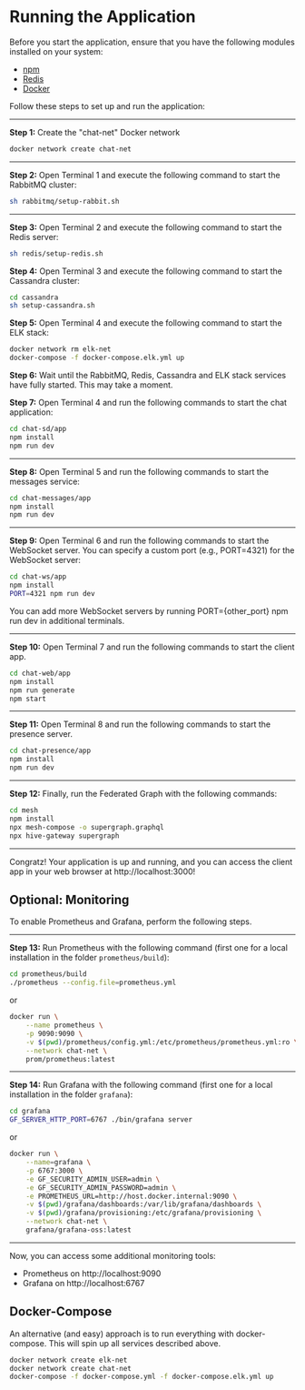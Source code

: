 # Running the Application

Before you start the application, ensure that you have the following modules installed on your system:

- [npm](https://www.npmjs.com/)
- [Redis](https://redis.io/)
- [Docker](https://www.docker.com/)

Follow these steps to set up and run the application:

---
**Step 1:** Create the "chat-net" Docker network
```bash
docker network create chat-net
```

---
**Step 2:** Open Terminal 1 and execute the following command to start the RabbitMQ cluster:
```bash
sh rabbitmq/setup-rabbit.sh
```

---
**Step 3:** Open Terminal 2 and execute the following command to start the Redis server:

```bash
sh redis/setup-redis.sh
```

**Step 4:**  Open Terminal 3 and execute the following command to start the Cassandra cluster:

```bash
cd cassandra
sh setup-cassandra.sh
```

**Step 5:**  Open Terminal 4 and execute the following command to start the ELK stack:

```bash
docker network rm elk-net
docker-compose -f docker-compose.elk.yml up
```

**Step 6:**  Wait until the RabbitMQ, Redis, Cassandra and ELK stack services have fully started. This may take a moment.

**Step 7:**  Open Terminal 4 and run the following commands to start the chat application:

```bash
cd chat-sd/app
npm install
npm run dev
```

---
**Step 8:**  Open Terminal 5 and run the following commands to start the messages service:

```bash
cd chat-messages/app
npm install
npm run dev
```

---
**Step 9:**  Open Terminal 6 and run the following commands to start the WebSocket server. You can specify a custom port (e.g., PORT=4321) for the WebSocket server:

```bash
cd chat-ws/app
npm install
PORT=4321 npm run dev
```

You can add more WebSocket servers by running PORT={other_port} npm run dev in additional terminals.

---
**Step 10:**  Open Terminal 7 and run the following commands to start the client app.

```bash
cd chat-web/app
npm install
npm run generate
npm start
```

---
**Step 11:** Open Terminal 8 and run the following commands to start the presence server.

```bash
cd chat-presence/app
npm install
npm run dev
```

---
**Step 12:** Finally, run the Federated Graph with the following commands:

```bash
cd mesh
npm install
npx mesh-compose -o supergraph.graphql
npx hive-gateway supergraph
```

---
Congratz! Your application is up and running, and you can access the client app in your web browser at http://localhost:3000!


## Optional: Monitoring
To enable Prometheus and Grafana, perform the following steps.

---
**Step 13:** Run Prometheus with the following command (first one for a local installation in the folder `prometheus/build`):

```bash
cd prometheus/build
./prometheus --config.file=prometheus.yml
```

or 

```bash
docker run \
    --name prometheus \
    -p 9090:9090 \
    -v $(pwd)/prometheus/config.yml:/etc/prometheus/prometheus.yml:ro \
    --network chat-net \
    prom/prometheus:latest
```

---
**Step 14:** Run Grafana with the following command (first one for a local installation in the folder `grafana`):

```bash
cd grafana
GF_SERVER_HTTP_PORT=6767 ./bin/grafana server
```

or

```bash
docker run \
    --name=grafana \
    -p 6767:3000 \
    -e GF_SECURITY_ADMIN_USER=admin \
    -e GF_SECURITY_ADMIN_PASSWORD=admin \
    -e PROMETHEUS_URL=http://host.docker.internal:9090 \
    -v $(pwd)/grafana/dashboards:/var/lib/grafana/dashboards \
    -v $(pwd)/grafana/provisioning:/etc/grafana/provisioning \
    --network chat-net \
    grafana/grafana-oss:latest
```

---
Now, you can access some additional monitoring tools:
- Prometheus on http://localhost:9090
- Grafana on http://localhost:6767


## Docker-Compose

An alternative (and easy) approach is to run everything with docker-compose. This will spin up all services described above.
```bash
docker network create elk-net 
docker network create chat-net
docker-compose -f docker-compose.yml -f docker-compose.elk.yml up
```